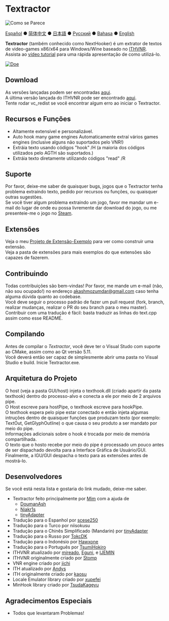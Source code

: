 # Textractor

![Como se Parece](screenshot.png)

[Español](README_ES.md) ● [简体中文](README_SC.md) ● [日本語](README_JP.md) ● [Русский](README_RU.md) ● [Bahasa](README_ID.md) ● [English](README.md)

**Textractor** (também conhecido como NextHooker) é um extrator de textos de video-games x86/x64  para Windows/Wine baseado no [ITHVNR](http://www.hongfire.com/forum/showthread.php/438331-ITHVNR-ITH-with-the-VNR-engine).<br>
Assista ao [vídeo tutorial](https://tinyurl.com/textractor-tutorial) para uma rápida apresentação de como utilizá-lo.

[![Doe](https://www.paypalobjects.com/en_US/i/btn/btn_donate_SM.gif)](https://www.paypal.com/cgi-bin/webscr?cmd=_donations&business=akashmozumdar%40gmail.com&item_name=Textractor%20development&currency_code=USD)

## Download

As versões lançadas podem ser encontradas [aqui](https://github.com/Artikash/Textractor/releases).<br>
A última versão lançada do ITHVNR pode ser encontrado [aqui](https://drive.google.com/open?id=13aHF4uIXWn-3YML_k2YCDWhtGgn5-tnO).<br>
Tente rodar vc_redist se você encontrar algum erro ao iniciar o Textractor.

## Recursos e Funções

- Altamente extensível e personalizável.
- Auto hook many game engines Automaticamente extraí vários games engines (inclusive alguns não suportados pelo VNR!)
- Extráia texto usando códigos "hook" /H (a maioria dos códigos utilizados pelo AGTH são suportados.)
- Extráia texto diretamente utilizando códigos "read" /R

## Suporte

Por favor, deixe-me saber de quaisquer bugs, jogos que o Textractor tenha problema extraindo texto, pedido por recursos ou funções, ou quaisquer outras sugestões.<br>
Se você tiver algum problema extraindo um jogo, favor me mandar um e-mail do lugar de onde eu possa livremente dar download do jogo, ou me presenteie-me o jogo no [Steam](https://steamcommunity.com/profiles/76561198097566313/).

## Extensões

Veja o meu [Projeto de Extensão-Exemplo](https://github.com/Artikash/ExampleExtension) para ver como construir uma extensão.<br>
Veja a pasta de extensões para mais exemplos do que extensões são capazes de fazerem. 

## Contribuindo

Todas contribuições são bem-vindas! Por favor, me mande um e-mail (não, não sou ocupado!) no endereço akashmozumdar@gmail.com caso tenha alguma dúvida quanto ao codebase.<br>
Você deve seguir o processo padrão de fazer um pull request (fork, branch, realizar mudanças, realizar o PR do seu branch para o meu master).<br>
Contribuir com uma tradução é fácil: basta traduzir as linhas do text.cpp assim como esse README.

## Compilando

Antes de compilar o  *Textractor*, você deve ter o Visual Studo com suporte ao CMake, assim como ao Qt versão 5.11.<br>
Você deverá então ser capaz de simplesmente abrir uma pasta no Visual Studio e build. Inicie Textractor.exe.

## Arquitetura do Projeto

O host (veja a pasta GUI/host) injeta o texthook.dll (criado apartir da pasta texthook) dentro do processo-alvo e conecta a ele por meio de 2 arquivos pipe.<br>
O Host escreve para hostPipe, o texthook escreve para hookPipe.<br>
O texthook espera pelo pipe estar conectado e então injeta algumas intruções dentro de quaisquer funções que produzam texto (por exemplo: TextOut, GetGlyphOutline) o que causa o seu produto a ser mandato por meio do pipe.<br>
Informações adicionais sobre o hook é trocada por meio de memória compartilhada.<br>
O texto que o hosto recebe por meio do pipe é processado um pouco antes de ser dispachado devolta para a Interface Gráfica de Usuário/GUI.<br>
Finalmente, a IGU/GUI despacha o texto para as extensões antes de mostrá-lo.

## Desenvolvedores

Se você está nesta lista e gostaria do link mudado, deixe-me saber.
- Textractor feito principalmente por [Mim](https://github.com/Artikash) com a ajuda de
  - [DoumanAsh](https://github.com/DoumanAsh)
  - [Niakr1s](https://github.com/Niakr1s)
  - [tinyAdapter](https://github.com/tinyAdapter)
- Tradução para o Espanhol por [scese250](https://github.com/scese250)
- Tradução para o Turco por niisokusu
- Tradução para o Chinês Simplificado (Mandarin) por [tinyAdapter](https://github.com/tinyAdapter)
- Tradução para o Russo por [TokcDK](https://github.com/TokcDK)
- Tradução para o Indonésio por [Hawxone](https://github.com/Hawxone)
- Tradução para o Português por [TsumiHokiro](https://github.com/TsumiHokiro)
- ITHVNR atualizado por [mireado](https://github.com/mireado), [Eguni](https://github.com/Eguni), e [IJEMIN](https://github.com/IJEMIN)
- ITHVNR originalmente criado por [Stomp](http://www.hongfire.com/forum/member/325894-stomp)
- VNR engine criado por [jichi](https://archive.is/prJwr)
- ITH atualizado por [Andys](https://github.com/AndyScull)
- ITH originalmente criado por [kaosu](http://www.hongfire.com/forum/member/562651-kaosu)
- Locale Emulator library criado por [xupefei](https://github.com/xupefei)
- MinHook library criado por [TsudaKageyu](https://github.com/TsudaKageyu)

## Agradecimentos Especiais

- Todos que levantaram Problemas!

